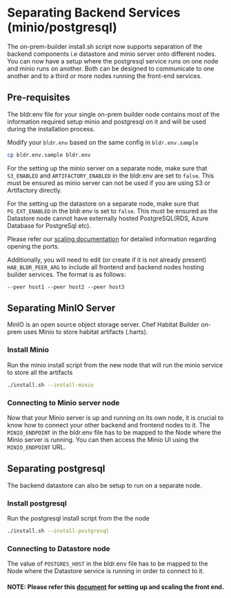 # Separating Backend Services (minio/postgresql)

The on-prem-builder install.sh script now supports separation of the backend components i.e datastore and minio server onto different nodes.
You can now have a setup where the postgresql service runs on one node and minio runs on another. Both can be designed to communicate to one another and to a third or more nodes running the front-end services. 

## Pre-requisites
The bldr.env file for your single on-prem builder node contains most of the information required setup minio and postgresql on it and will be used during the installation process.

Modify your `bldr.env` based on the same config in `bldr.env.sample`
```bash
cp bldr.env.sample bldr.env
```

For the setting up the minio server on a separate node, make sure that `S3_ENABLED` and `ARTIFACTORY_ENABLED` in the bldr.env are set to `false`.
This must be ensured as minio server can not be used if you are using S3 or Artifactory directly.

For the setting up the datastore on a separate node, make sure that `PG_EXT_ENABLED` in the bldr.env is set to `false`.
This must be ensured as the Datastore node cannot have externally hosted PostgreSQL(RDS, Azure Database for PostgreSql etc).

Please refer our [scaling documentation](./scaling.md#deploying-new-front-ends) for detailed information regarding opening the ports.

Additionally, you will need to edit (or create if it is not already present) `HAB_BLDR_PEER_ARG` to include all frontend and backend nodes hosting builder services. The format is as follows:

```
--peer host1 --peer host2 --peer host3
```

## Separating MinIO Server
MinIO is an open source object storage server. Chef Habitat Builder on-prem uses Minio to store habitat artifacts (.harts).

### Install Minio
Run the minio install script from the new node that will run the minio service to store all the artifacts
```bash
./install.sh --install-minio
```

### Connecting to Minio server node
Now that your Minio server is up and running on its own node, it is crucial to know how to connect your other backend and frontend nodes to it.
The `MINIO_ENDPOINT` in the bldr.env file has to be mapped to the Node where the Minio server is running.
You can then access the Minio UI using the `MINIO_ENDPOINT` URL.

## Separating postgresql
The backend datastore can also be setup to run on a separate node.

### Install postgresql
Run the postgresql install script from the the node
```bash
./install.sh --install-postgresql
```

### Connecting to Datastore node
The value of `POSTGRES_HOST` in the bldr.env file has to be mapped to the Node where the Datastore service is running in order to connect to it.


#### NOTE: Please refer this [document](./scaling.md) for setting up and scaling the front end.